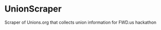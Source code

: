 UnionScraper
============

Scraper of Unions.org that collects union information for FWD.us hackathon
